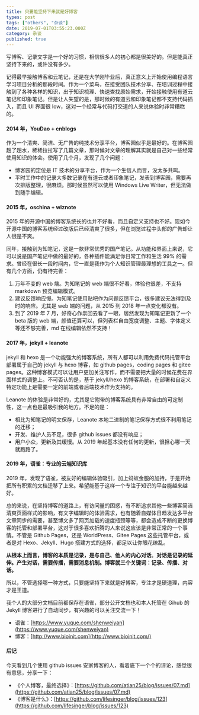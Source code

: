 ```yaml
---
title: 只要能坚持下来就是好博客
types: post
tags: ["others", "杂谈"]
date: 2019-07-01T03:55:23.000Z
category: 杂谈
published: true
---
```


写博客、记录文字是一个好的习惯，相信很多人的初心都是很美好的。但是能真正坚持下来的，或许没有多少。

记得最早接触博客和云笔记，还是在大学刚毕业后，真正意义上开始使用编程语言学习项目分析的那段时间。作为一个菜鸟，在接受团队技术分享、在培训过程中接触到了各种各样的知识，出于知识梳理、快速查找原始需求，开始接触使用有道云笔记和印象笔记。但是让人失望的是，那时候的有道云和印象笔记都不支持代码插入，而且 UI 界面很 low，这对一个经常与代码打交道的人来说体验时非常糟糕的。


<a name="501d1fb8"></a>
#### 2014 年，YouDao + cnblogs

作为一个清爽、简洁、无广告的纯技术分享平台，博客园似乎是最好的。在博客园趟了趟水，稀稀拉拉写了几篇文章，那时候对文章的理解其实就是自己对一些经常使用知识的体会。使用了几个月，发现了几个问题：

- 博客园的定位是 IT 技术的分享平台，作为一个生信人而言，没太多共鸣。
- 平时工作中的记录大多数记录在有道云或者印象笔记，发表到博客园，需要再次排版整理，很麻烦。那时候虽然可以使用 Windows Live Writer，但无法做到随手编辑。


<a name="63b6fbae"></a>
#### 2015 年，oschina + wiznote

2015 年的开源中国的博客系统长的也并不好看，而且自定义支持也不好。现如今开源中国的博客系统经过改版后已经清爽了很多，但在浏览过程中头部的广告却让人很是不爽。

同年，接触到为知笔记，这是一款非常优秀的国产笔记。从功能和界面上来说，它可以说是国产笔记中做的最好的，各种插件能满足你日常工作和生活 99% 的需求。曾经在很长一段时间内，它一直是我作为个人知识管理最理想的工具之一。但有几个方面，仍有待完善：

1. 万年不变的 web 端。为知笔记的 web 端很不好看，体验也很差，不支持 markdown 预览编辑模式。
1. 建议反馈响应慢。为知笔记使用贴吧作为问题反馈平台，很多建议无法得到及时的响应。尤其是 web 端的问题，从 2015 到 2018 年一点变化都没有。
1. 到了 2019 年 7 月，好奇心作祟回去看了一眼，居然发现为知笔记更新了一个 beta 版的 web 端，颜值还算可以，但列表栏自由宽度调整、主题、字体定义等还不够完善，md 在线编辑依然不支持！


<a name="6940d11c"></a>
#### 2017 年，jekyll + leanote

jekyll 和 hexo 是一个功能强大的博客系统，所有人都可以利用免费代码托管平台部署属于自己的 jekyll 与 hexo 博客，如 github pages，coding pages 和 gitee pages。这种博客模式可以让用户更加关注写作，而不需要把大量的时候花费在界面样式的调整上。不可否认的是，基于 jekyll/hexo 的博客系统，在部署和自定义特定功能上是需要一定的前端或者后端技术作为支持的。

Leanote 的体验是非常好的，尤其是它附带的博客系统具有非常自由的可定制性，这一点也是最吸引我的地方。不足的是：

- 相比为知笔记的明文保存，Leanote 本地二进制的笔记保存方式很不利用笔记的迁移；
- 开发、维护人员不足，很多 github issues 都没有响应；
- 用户小众，更新及其缓慢。从 2019 年起基本没有任何的更新，很担心哪一天就跑路了。


<a name="502f7152"></a>
#### 2019 年，语雀：专业的云端知识库

2019 年，发现了语雀，被友好的编辑体验吸引，加上蚂蚁金服的加持，于是开始把所有积累的文档迁移了上来。希望能基于这样一个专注于知识的平台能越来越好。

总的来说，在坚持博客的道路上，有访问量的困惑，有不断追求其他一些博客简洁清爽页面样式的影响，有文字编辑时的体验需求，也有随着自媒体日趋发达多平台文章同步的需要，甚至博文多了网页加载的速度瓶颈等等，都会造成不断的更换博客的托管和部署平台，这对于很多喜欢折腾的人来说这应该是非常正常的一个事情。不管是 Github Pages，还是 WorldPress、Gitee Pages 这些托管平台，或者是对 Hexo、Jekyll、Hugo 搭建方式的选择，都足以让你眼花缭乱。

**从根本上而言，博客的本质是记录，是与自己、他人的内心对话**。**对话是记录的延伸。产生对话，需要传播，需要消息机制。博客就三个关键词：记录、传播、对话。**

所以，不管选择哪一种方式，只要能坚持下来就是好博客，专注才是硬道理，内容才是王道。

我个人的大部分文档目前都保存在语雀，部分公开文档也和本人托管在 Gihub 的 Jekyll 博客进行了自动同步，有兴趣的可以关注交流一下！

- 语雀：[https://www.yuque.com/shenweiyan](https://www.yuque.com/shenweiyan)
- 博客：[http://www.bioinit.com](http://www.bioinit.com/)


<a name="7a0a21d5"></a>
#### 后记

今天看到几个使用 github issues 安家博客的人，看着底下一个个的评论，感觉很有意思，分享一下：

- 《个人博客，最终选择》：[https://github.com/atian25/blog/issues/07.md](https://github.com/atian25/blog/issues/07.md)
- 《博客是什么》：[https://github.com/lifesinger/blog/issues/123](https://github.com/lifesinger/blog/issues/123)


